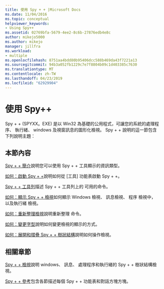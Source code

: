 ```yaml
---
title: 使用 Spy + + |Microsoft Docs
ms.date: 11/04/2016
ms.topic: conceptual
helpviewer_keywords:
- Using Spy++
ms.assetid: 02769bfa-5679-4ee2-8c6b-27876edb4e8c
author: mikejo5000
ms.author: mikejo
manager: jillfra
ms.workload:
- multiple
ms.openlocfilehash: 8751aa4bdd80b95406dcc588b469da43f7221a13
ms.sourcegitcommit: 94b3a052fb1229c7e7f8804b09c1d403385c7630
ms.translationtype: MT
ms.contentlocale: zh-TW
ms.lasthandoff: 04/23/2019
ms.locfileid: "62929904"
---
```

# <a name="using-spy"></a>使用 Spy++
Spy + + (SPYXX。EXE) 是以 Win32 為基礎的公用程式，可讓您的系統的處理程序、 執行緒、 windows 及視窗訊息的圖形化檢視。 Spy + + 說明的這一節包含下列說明主題：

## <a name="in-this-section"></a>本節內容
 [Spy + + 簡介](../debugger/introducing-spy-increment.md)說明您可以使用 Spy + + 工具顯示的資訊類型。

 [如何：啟動 Spy + +](../debugger/how-to-start-spy-increment.md)說明如何從 [工具] 功能表啟動 Spy + +。

 [Spy + + 工具列](../debugger/spy-increment-toolbar.md)描述 Spy + + 工具列上的 可用的命令。

 [如何：顯示 Spy + + 檢視](../debugger/how-to-display-spy-increment-views.md)如何顯示 Windows 檢視、 訊息檢視、 程序 檢視中，以及執行緒 檢視。

 [如何：重新整理檢視](../debugger/how-to-refresh-the-view.md)說明重新整理 命令。

 [如何：變更字型](../debugger/how-to-change-fonts.md)說明如何變更檢視的顯示的方式。

 [如何：展開和摺疊 Spy + + 樹狀結構](../debugger/how-to-expand-and-collapse-spy-increment-trees.md)說明如何操作檢視。

## <a name="related-sections"></a>相關章節
 [Spy + + 檢視](../debugger/spy-increment-views.md)說明 windows、 訊息、 處理程序和執行緒的 Spy + + 樹狀結構檢視。

 [Spy + + 參考](../debugger/spy-increment-reference.md)包含各節描述每個 Spy + + 功能表和對話方塊方塊。